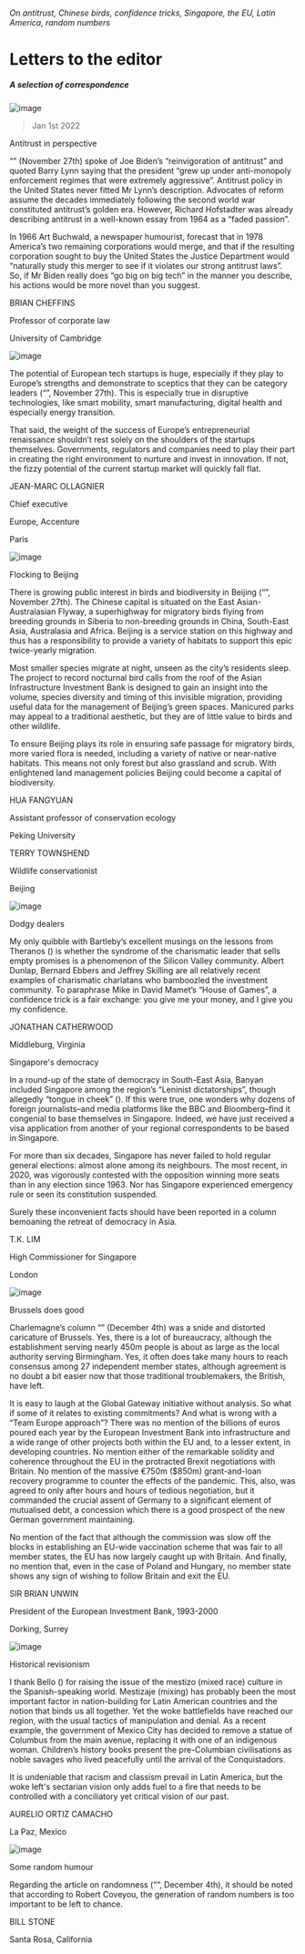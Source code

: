 ###### On antitrust, Chinese birds, confidence tricks, Singapore, the EU, Latin America, random numbers
# Letters to the editor 
##### A selection of correspondence 
![image](images/20211127_usd001.jpg) 
> Jan 1st 2022 

Antitrust in perspective
“” (November 27th) spoke of Joe Biden’s “reinvigoration of antitrust” and quoted Barry Lynn saying that the president “grew up under anti-monopoly enforcement regimes that were extremely aggressive”. Antitrust policy in the United States never fitted Mr Lynn’s description. Advocates of reform assume the decades immediately following the second world war constituted antitrust’s golden era. However, Richard Hofstadter was already describing antitrust in a well-known essay from 1964 as a “faded passion”.

In 1966 Art Buchwald, a newspaper humourist, forecast that in 1978 America’s two remaining corporations would merge, and that if the resulting corporation sought to buy the United States the Justice Department would “naturally study this merger to see if it violates our strong antitrust laws”. So, if Mr Biden really does “go big on big tech” in the manner you describe, his actions would be more novel than you suggest.
BRIAN CHEFFINS
Professor of corporate law
University of Cambridge
![image](images/20211127_wbd001.jpg) 

The potential of European tech startups is huge, especially if they play to Europe’s strengths and demonstrate to sceptics that they can be category leaders (“”, November 27th). This is especially true in disruptive technologies, like smart mobility, smart manufacturing, digital health and especially energy transition.
That said, the weight of the success of Europe’s entrepreneurial renaissance shouldn’t rest solely on the shoulders of the startups themselves. Governments, regulators and companies need to play their part in creating the right environment to nurture and invest in innovation. If not, the fizzy potential of the current startup market will quickly fall flat.
JEAN-MARC OLLAGNIER
Chief executive
Europe, Accenture
Paris
![image](images/20211127_cnp004.jpg) 

Flocking to Beijing
There is growing public interest in birds and biodiversity in Beijing (“”, November 27th). The Chinese capital is situated on the East Asian-Australasian Flyway, a superhighway for migratory birds flying from breeding grounds in Siberia to non-breeding grounds in China, South-East Asia, Australasia and Africa. Beijing is a service station on this highway and thus has a responsibility to provide a variety of habitats to support this epic twice-yearly migration.
Most smaller species migrate at night, unseen as the city’s residents sleep. The project to record nocturnal bird calls from the roof of the Asian Infrastructure Investment Bank is designed to gain an insight into the volume, species diversity and timing of this invisible migration, providing useful data for the management of Beijing’s green spaces. Manicured parks may appeal to a traditional aesthetic, but they are of little value to birds and other wildlife.
To ensure Beijing plays its role in ensuring safe passage for migratory birds, more varied flora is needed, including a variety of native or near-native habitats. This means not only forest but also grassland and scrub. With enlightened land management policies Beijing could become a capital of biodiversity.
HUA FANGYUAN
Assistant professor of conservation ecology
Peking University
TERRY TOWNSHEND
Wildlife conservationist
Beijing
![image](images/20211211_wbd001.jpg) 

Dodgy dealers
My only quibble with Bartleby’s excellent musings on the lessons from Theranos () is whether the syndrome of the charismatic leader that sells empty promises is a phenomenon of the Silicon Valley community. Albert Dunlap, Bernard Ebbers and Jeffrey Skilling are all relatively recent examples of charismatic charlatans who bamboozled the investment community. To paraphrase Mike in David Mamet’s “House of Games”, a confidence trick is a fair exchange: you give me your money, and I give you my confidence.
JONATHAN CATHERWOOD
Middleburg, Virginia
Singapore's democracy
In a round-up of the state of democracy in South-East Asia, Banyan included Singapore among the region’s “Leninist dictatorships”, though allegedly “tongue in cheek” (). If this were true, one wonders why dozens of foreign journalists–and media platforms like the BBC and Bloomberg–find it congenial to base themselves in Singapore. Indeed, we have just received a visa application from another of your regional correspondents to be based in Singapore.
For more than six decades, Singapore has never failed to hold regular general elections: almost alone among its neighbours. The most recent, in 2020, was vigorously contested with the opposition winning more seats than in any election since 1963. Nor has Singapore experienced emergency rule or seen its constitution suspended.
Surely these inconvenient facts should have been reported in a column bemoaning the retreat of democracy in Asia.
T.K. LIM
High Commissioner for Singapore
London
![image](images/20211204_eud000.jpg) 

Brussels does good
Charlemagne’s column “” (December 4th) was a snide and distorted caricature of Brussels. Yes, there is a lot of bureaucracy, although the establishment serving nearly 450m people is about as large as the local authority serving Birmingham. Yes, it often does take many hours to reach consensus among 27 independent member states, although agreement is no doubt a bit easier now that those traditional troublemakers, the British, have left.
It is easy to laugh at the Global Gateway initiative without analysis. So what if some of it relates to existing commitments? And what is wrong with a “Team Europe approach”? There was no mention of the billions of euros poured each year by the European Investment Bank into infrastructure and a wide range of other projects both within the EU and, to a lesser extent, in developing countries. No mention either of the remarkable solidity and coherence throughout the EU in the protracted Brexit negotiations with Britain. No mention of the massive €750m ($850m) grant-and-loan recovery programme to counter the effects of the pandemic. This, also, was agreed to only after hours and hours of tedious negotiation, but it commanded the crucial assent of Germany to a significant element of mutualised debt, a concession which there is a good prospect of the new German government maintaining.
No mention of the fact that although the commission was slow off the blocks in establishing an EU-wide vaccination scheme that was fair to all member states, the EU has now largely caught up with Britain. And finally, no mention that, even in the case of Poland and Hungary, no member state shows any sign of wishing to follow Britain and exit the EU.
SIR BRIAN UNWIN
President of the European Investment Bank, 1993-2000
Dorking, Surrey
![image](images/20211204_amd002.jpg) 

Historical revisionism
I thank Bello () for raising the issue of the mestizo (mixed race) culture in the Spanish-speaking world. Mestizaje (mixing) has probably been the most important factor in nation-building for Latin American countries and the notion that binds us all together. Yet the woke battlefields have reached our region, with the usual tactics of manipulation and denial. As a recent example, the government of Mexico City has decided to remove a statue of Columbus from the main avenue, replacing it with one of an indigenous woman. Children’s history books present the pre-Columbian civilisations as noble savages who lived peacefully until the arrival of the Conquistadors.
It is undeniable that racism and classism prevail in Latin America, but the woke left's sectarian vision only adds fuel to a fire that needs to be controlled with a conciliatory yet critical vision of our past.
AURELIO ORTIZ CAMACHO
La Paz, Mexico
![image](images/20211204_std001.jpg) 

Some random humour
Regarding the article on randomness (““, December 4th), it should be noted that according to Robert Coveyou, the generation of random numbers is too important to be left to chance.
BILL STONE
Santa Rosa, California
